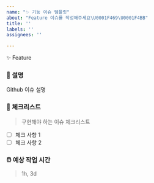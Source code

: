 ```yaml
---
name: "✨ 기능 이슈 템플릿"
about: "Feature 이슈를 작성해주세요\U0001F469‍\U0001F4BB"
title: ''
labels: ''
assignees: ''

---
```


✨ Feature

### 💁 설명

Github 이슈 설명

### 📑 체크리스트
> 구현해야 하는 이슈 체크리스트

- [ ] 체크 사항 1
- [ ] 체크 사항 2

### ⏰ 예상 작업 시간
> 1h, 3d
